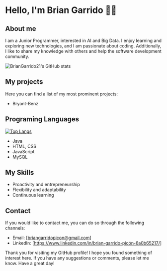 # Hello, I'm Brian Garrido 👋👋

## About me

I am a Junior Programmer, interested in AI and Big Data. I enjoy learning and exploring new technologies, and I am passionate about coding. Additionally, I like to share my knowledge with others and help the software development community.

![BrianGarrido21's GitHub stats](https://github-readme-stats.vercel.app/api?username=BrianGarrido21&show_icons=true&theme=radical&hide=prs,contribs)

## My projects

Here you can find a list of my most prominent projects:

- Bryant-Benz

## Programing Languages

[![Top Langs](https://github-readme-stats.vercel.app/api/top-langs/?username=BrianGarrido21&layout=compact&theme=radical)](https://github.com/BrianGarrido21/github-readme-stats)

- Java
- HTML, CSS
- JavaScript
- MySQL

## My Skills

- Proactivity and entrepreneurship
- Flexibility and adaptability
- Continuous learning

## Contact

If you would like to contact me, you can do so through the following channels:

- Email: [briangarridopicon@gmail.com]
- LinkedIn: [https://www.linkedin.com/in/brian-garrido-picón-6a0b65217/]

Thank you for visiting my GitHub profile! I hope you found something of interest here. If you have any suggestions or comments, please let me know. Have a great day!
